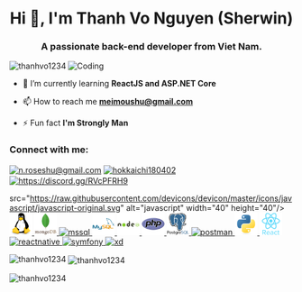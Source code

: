 <h1 align="center">Hi 👋, I'm Thanh Vo Nguyen (Sherwin)</h1>
<h3 align="center">A passionate back-end developer from Viet Nam.</h3>
<img align="right" alt="Coding" width="400" src="https://media.tenor.com/oyHYV0B5QioAAAAC/spy-x-family-anya-forger.gif">

<p align="left"> <img src="https://komarev.com/ghpvc/?username=thanhvo1234&label=Profile%20views&color=0e75b6&style=flat" alt="thanhvo1234" /> </p>

- 🌱 I’m currently learning **ReactJS and ASP.NET Core**

- 📫 How to reach me **meimoushu@gmail.com**

- ⚡ Fun fact **I'm Strongly Man**

<h3 align="left">Connect with me:</h3>
<p align="left">
<a href="https://fb.com/n.roseshu@gmail.com" target="blank"><img align="center" src="https://raw.githubusercontent.com/rahuldkjain/github-profile-readme-generator/master/src/images/icons/Social/facebook.svg" alt="n.roseshu@gmail.com" height="30" width="40" /></a>
<a href="https://instagram.com/hokkaichi180402" target="blank"><img align="center" src="https://raw.githubusercontent.com/rahuldkjain/github-profile-readme-generator/master/src/images/icons/Social/instagram.svg" alt="hokkaichi180402" height="30" width="40" /></a>
<a href="https://discord.gg/https://discord.gg/RVcPFRH9" target="blank"><img align="center" src="https://raw.githubusercontent.com/rahuldkjain/github-profile-readme-generator/master/src/images/icons/Social/discord.svg" alt="https://discord.gg/RVcPFRH9" height="30" width="40" /></a>
</p>

src="https://raw.githubusercontent.com/devicons/devicon/master/icons/javascript/javascript-original.svg" alt="javascript" width="40" height="40"/> </a> <a href="https://www.linux.org/" target="_blank" rel="noreferrer"> <img src="https://raw.githubusercontent.com/devicons/devicon/master/icons/linux/linux-original.svg" alt="linux" width="40" height="40"/> </a> <a href="https://www.mongodb.com/" target="_blank" rel="noreferrer"> <img src="https://raw.githubusercontent.com/devicons/devicon/master/icons/mongodb/mongodb-original-wordmark.svg" alt="mongodb" width="40" height="40"/> </a> <a href="https://www.microsoft.com/en-us/sql-server" target="_blank" rel="noreferrer"> <img src="https://www.svgrepo.com/show/303229/microsoft-sql-server-logo.svg" alt="mssql" width="40" height="40"/> </a> <a href="https://www.mysql.com/" target="_blank" rel="noreferrer"> <img src="https://raw.githubusercontent.com/devicons/devicon/master/icons/mysql/mysql-original-wordmark.svg" alt="mysql" width="40" height="40"/> </a> <a href="https://nodejs.org" target="_blank" rel="noreferrer"> <img src="https://raw.githubusercontent.com/devicons/devicon/master/icons/nodejs/nodejs-original-wordmark.svg" alt="nodejs" width="40" height="40"/> </a> <a href="https://www.php.net" target="_blank" rel="noreferrer"> <img src="https://raw.githubusercontent.com/devicons/devicon/master/icons/php/php-original.svg" alt="php" width="40" height="40"/> </a> <a href="https://www.postgresql.org" target="_blank" rel="noreferrer"> <img src="https://raw.githubusercontent.com/devicons/devicon/master/icons/postgresql/postgresql-original-wordmark.svg" alt="postgresql" width="40" height="40"/> </a> <a href="https://postman.com" target="_blank" rel="noreferrer"> <img src="https://www.vectorlogo.zone/logos/getpostman/getpostman-icon.svg" alt="postman" width="40" height="40"/> </a> <a href="https://www.python.org" target="_blank" rel="noreferrer"> <img src="https://raw.githubusercontent.com/devicons/devicon/master/icons/python/python-original.svg" alt="python" width="40" height="40"/> </a> <a href="https://reactjs.org/" target="_blank" rel="noreferrer"> <img src="https://raw.githubusercontent.com/devicons/devicon/master/icons/react/react-original-wordmark.svg" alt="react" width="40" height="40"/> </a> <a href="https://reactnative.dev/" target="_blank" rel="noreferrer"> <img src="https://reactnative.dev/img/header_logo.svg" alt="reactnative" width="40" height="40"/> </a> <a href="https://symfony.com" target="_blank" rel="noreferrer"> <img src="https://symfony.com/logos/symfony_black_03.svg" alt="symfony" width="40" height="40"/> </a> <a href="https://www.adobe.com/products/xd.html" target="_blank" rel="noreferrer"> <img src="https://cdn.worldvectorlogo.com/logos/adobe-xd.svg" alt="xd" width="40" height="40"/> </a> </p>

<p><img align="left" src="https://github-readme-stats.vercel.app/api/top-langs?username=thanhvo1234&show_icons=true&locale=en&layout=compact" alt="thanhvo1234" /></p>

<p>&nbsp;<img align="center" src="https://github-readme-stats.vercel.app/api?username=thanhvo1234&show_icons=true&locale=en" alt="thanhvo1234" /></p>

<p><img align="center" src="https://github-readme-streak-stats.herokuapp.com/?user=thanhvo1234&" alt="thanhvo1234" /></p>

